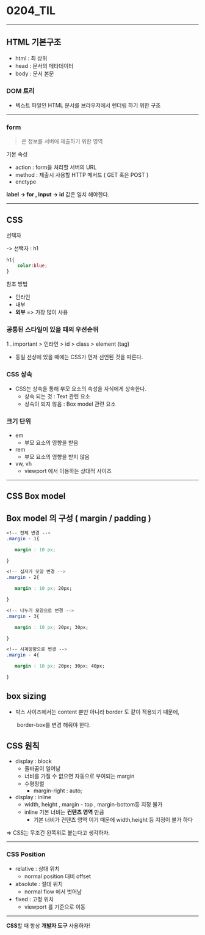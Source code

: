 # 0204_TIL

----

## HTML 기본구조

- html : 최 상위
- head : 문서의 메타데이터
- body : 문서 본문



### DOM 트리

- 텍스트 파일인 HTML 문서를 브라우저에서 렌더링 하기 위한 구조





---

### form

> <from> 은 정보를 서버에 제출하기 위한 영역

기본 속성

- action : form을 처리할 서버의 URL
- method : 제출시 사용할 HTTP 메서드 ( GET 혹은 POST )
- enctype 

**label -> for  , input -> id** 값은 일치 해야한다.



-----

## CSS

선택자

-> 선택자 : h1

```css
h1{
	color:blue;
}

```

참조 방법

- 인라인
- 내부
- **외부** => 가장 많이 사용 

### 공통된 스타일이 있을 때의 우선순위

1 . important  > 인라인 > id > class > element (tag)

- 동일 선상에 있을 때에는 CSS가 먼저 선언된 것을 따른다.



### CSS 상속

- CSS는 상속을 통해 부모 요소의 속성을 자식에게 상속한다.
  - 상속 되는 것 : Text 관련 요소
  - 상속이 되지 않음 : Box model 관련 요소

### 크기 단위

- em
  - 부모 요소의 영향을 받음
- rem
  - 부모 요소의 영향을 받지 않음
- vw, vh
  - viewport 에서 이용하는 상대적 사이즈



---

## CSS Box model



## Box model 의 구성 ( margin / padding )

```css
<!-- 전체 변경 -->
.margin - 1{

​	margin : 10 px;

}

<!-- 십자가 모양 변경 -->
.margin - 2{

​	margin : 10 px; 20px;

}

<!-- 나누기 모양으로 변경 -->
.margin - 3{

​	margin : 10 px; 20px; 30px;

}

<!-- 시계방향으로 변경 -->
.margin - 4{

​	margin : 10 px; 20px; 30px; 40px;

}
```



## box sizing

- 박스 사이즈에서는 content 뿐만 아니라 border 도 같이 적용되기 때문에,

  ​	border-box를 변경 해줘야 한다.



## CSS 원칙

- display : block
  - 줄바꿈이 일어남
  - 너비를 가질 수 없으면 자동으로 부여되는 margin
  - 수평정렬
    - margin-right : auto;
- display : inline
  -  width, height , margin - top , margin-bottom등 지정 불가
  - inline 기본 너비는 **컨텐츠 영역** 만큼
    - 기본 너비가 컨텐츠 영역 이기 때문에 width,height 등 지정이 불가 하다

=> CSS는 무조건 왼쪽위로 붙는다고 생각하자.

-----

### **CSS Position**

- relative : 상대 위치
  - normal position 대비 offset
- absolute : 절대 위치
  - normal flow 에서 벗어남
- fixed : 고정 위치
  - viewport 를 기준으로 이동



----

**CSS**할 때 항상 **개발자 도구** 사용하자!







